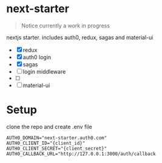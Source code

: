# next-starter

> Notice currently a work in progress

 nextjs starter. includes auth0, redux, sagas and material-ui
 
 * [x] redux
 * [x] auth0 login
 * [x] sagas
 * [ ] login middleware
 * [ ] 
 * [ ] material-ui

 # Setup

 clone the repo and create .env file

```
AUTH0_DOMAIN="next-starter.auth0.com"
AUTH0_CLIENT_ID="{client_id}"
AUTH0_CLIENT_SECRET="{client_secret}"
AUTH0_CALLBACK_URL="http://127.0.0.1:3000/auth/callback
```

